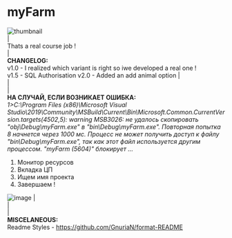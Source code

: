 # myFarm
![thumbnail](https://user-images.githubusercontent.com/28227386/148646086-6e06c144-5b8e-49e2-b3a2-a4de827ed086.png)                     
|              
Thats a real course job !   
|                 
**CHANGELOG:**                      
v1.0 - I realized which variant is right so iwe developed a real one !                   
v1.5 - SQL Authorisation 
v2.0 - Added an add animal option
|                          
|                  
|                      
**НА СЛУЧАЙ, ЕСЛИ ВОЗНИКАЕТ ОШИБКА:**              
*1>C:\Program Files (x86)\Microsoft Visual Studio\2019\Community\MSBuild\Current\Bin\Microsoft.Common.CurrentVersion.targets(4502,5): warning MSB3026: не удалось скопировать "obj\Debug\myFarm.exe" в "bin\Debug\myFarm.exe". Повторная попытка 8 начнется через 1000 мс. Процесс не может получить доступ к файлу "bin\Debug\myFarm.exe", так как этот файл используется другим процессом. "myFarm (5604)" блокирует ...*                  
1) Монитор ресурсов                   
2) Вкладка ЦП            
3) Ищем имя проекта              
4) Завершаем !  
               
![image](https://user-images.githubusercontent.com/28227386/148645129-877c5d01-b4ee-41fe-9a52-1fb2d80e6fa5.png)
|                 
|                 
|                  
**MISCELANEOUS:**              
Readme Styles - https://github.com/GnuriaN/format-README
